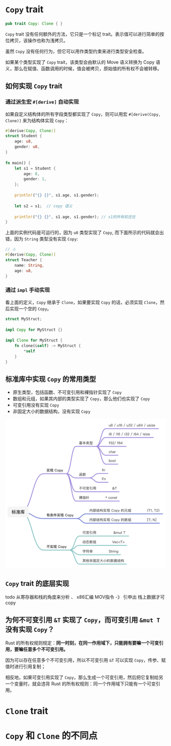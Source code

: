 # `Copy` trait

```rust
pub trait Copy: Clone { }
```

`Copy` trait 没有任何额外的方法，它只是一个标记 trait。表示值可以进行简单的按位拷贝，该操作也称为浅拷贝。

虽然 `Copy` 没有任何行为，但它可以用作类型约束来进行类型安全检查。

如果某个类型实现了 `Copy` trait，该类型会由默认的 Move 语义转换为 Copy 语义，那么在赋值、函数调用的时候，值会被拷贝，原始值的所有权不会被转移。

## 如何实现 `Copy` trait

### 通过派生宏 `#[derive]` 自动实现

如果自定义结构体的所有字段类型都实现了 `Copy`，则可以用宏 `#[derive(Copy, Clone)]` 来为结构体实现 `Copy`：

```rust
#[derive(Copy, Clone)]
struct Student {
    age: u8,
    gender: u8,
}

fn main() {
    let s1 = Student {
        age: 8,
        gender: 1,
    };

    println!("{} {}", s1.age, s1.gender);
  
    let s2 = s1;  // copy 语义

    println!("{} {}", s1.age, s1.gender); // s1的所有权还在 
}
```

上面的实例代码是可运行的，因为 `u8` 类型实现了 `Copy`, 而下面所示的代码就会出错，因为 `String` 类型没有实现 `Copy`:

```rust
// ⚠️
#[derive(Copy, Clone)]
struct Teacher {
    name: String,
    age: u8,
}
```

### 通过 `impl` 手动实现

看上面的定义，`Copy` 继承于 `Clone`，如果要实现 `Copy` 的话，必须实现 `Clone`，然后实现一个空的 `Copy`。

```rust
struct MyStruct;

impl Copy for MyStruct {}

impl Clone for MyStruct {
    fn clone(&self) -> MyStruct {
        *self
    }
}
```

## 标准库中实现 `Copy` 的常用类型

* 原生类型，包括函数、不可变引用和裸指针实现了 `Copy`
* 数组和元组，如果其内部的类型实现了 `Copy`，那么他们也实现了 `Copy`
* 可变引用没有实现 `Copy`
* 非固定大小的数据结构，没有实现 `Copy`

![std_lib_copy.png](./assets/std_lib_copy.png)

## `Copy` trait 的底层实现

todo 从寄存器和栈的角度来分析 、  x86汇编 MOV指令 -》 引申出 栈上数据才可copy

## 为何不可变引用 `&T` 实现了 `Copy`，而可变引用 `&mut T` 没有实现 `Copy`？

Rust 的所有权规则规定：**同一时刻，在同一作用域下，只能拥有要嘛一个可变引用，要嘛任意多个不可变引用。**

因为可以存在任意多个不可变引用，所以不可变引用 `&T` 可以实现 `Copy`，传参、赋值时进行引用复制；

相反地，如果可变引用实现了 `Copy`，那么生成一个可变引用，然后把它复制给另一个变量时，就会违背 Rust 的所有权规则：同一个作用域下只能有一个可变引用。

# `Clone` trait

# `Copy` 和 `Clone` 的不同点

